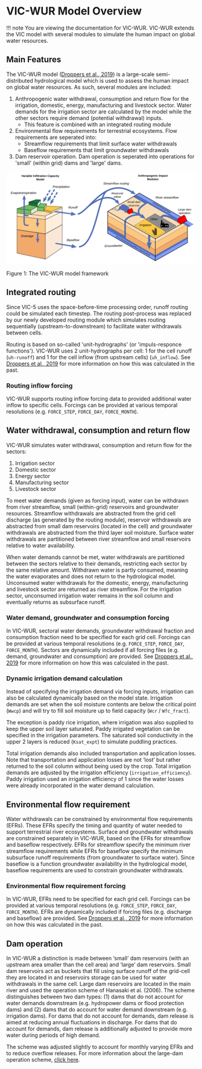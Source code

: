 # VIC-WUR Model Overview

!!! note
    You are viewing the documentation for VIC-WUR. VIC-WUR extends the VIC model with several modules to simulate the human impact on global water resources.

## Main Features

The VIC-WUR model ([Droppers et al., 2019](../Documentation/References.md)) is a large-scale semi-distributed hydrological model which is used to assess the human impact on global water resources. As such, several modules are included:

1. Anthropogenic water withdrawal, consumption and return flow for the irrigation, domestic, energy, manufacturing and livestock sector. Water demands for the irrigation sector are calculated by the model while the other sectors require demand (potential withdrawal) inputs.
	- This feature is combined with an integrated routing module
2. Environmental flow requirements for terrestrial ecosystems. Flow requirements are seperated into:
	- Streamflow requirements that limit surface water withdrawals
	- Baseflow requirements that limit groundwater withdrawals
3. Dam reservoir operation. Dam operation is seperated into operations for 'small' (within grid) dams and 'large' dams.

![VIC-WUR framework](../img/VIC-WUR_framework.svg)

Figure 1: The VIC-WUR model framework

## Integrated routing
Since VIC-5 uses the space-before-time processing order, runoff routing could be simulated each timestep. The routing post-process was replaced by our newly developed routing module which simulates routing sequentially (upstream-to-downstream) to facilitate water withdrawals between cells.

Routing is based on so-called 'unit-hydrographs' (or 'impuls-responce functions'). VIC-WUR uses 2 unit-hydrographs per cell: 1 for the cell runoff (`uh-runoff`) and 1 for the cell inflow (from upstream cells) (`uh_inflow`). See [Droppers et al., 2019](../Documentation/References.md) for more information on how this was calculated in the past.

### Routing inflow forcing
VIC-WUR supports routing inflow forcing data to provided additional water inflow to specific cells. Forcings can be provided at various temporal resolutions (e.g. `FORCE_STEP`, `FORCE_DAY`, `FORCE_MONTH`).

## Water withdrawal, consumption and return flow
VIC-WUR simulates water withdrawal, consumption and return flow for the sectors:

1. Irrigation sector
2. Domestic sector
3. Energy sector
4. Manufacturing sector
5. Livestock sector

To meet water demands (given as forcing input), water can be withdrawn from river streamflow, small (within-grid) reservoirs and groundwater resources. Streamflow withdrawals are abstracted from the grid cell discharge (as generated by the routing module), reservoir withdrawals are abstracted from small dam reservoirs (located in the cell) and groundwater withdrawals are abstracted from the third layer soil moisture. Surface water withdrawals are partitioned between river streamflow and small reservoirs relative to water availability.

When water demands cannot be met, water withdrawals are partitioned between the sectors relative to their demands, restricting each sector by the same relative amount. Withdrawn water is partly consumed, meaning the water evaporates and does not return to the hydrological model. Unconsumed water withdrawals for the domestic, energy, manufacturing and livestock sector are returned as river streamflow. For the irrigation sector, unconsumed irrigation water remains in the soil column and eventually returns as subsurface runoff.

### Water demand, groundwater and consumption forcing
In VIC-WUR, sectoral water demands, groundwater withdrawal fraction and consumption fraction need to be specified for each grid cell. Forcings can be provided at various temporal resolutions (e.g. `FORCE_STEP`, `FORCE_DAY`, `FORCE_MONTH`). Sectors are dynamically included if all forcing files (e.g. demand, groundwater and consumption) are provided. See [Droppers et al., 2019](../Documentation/References.md) for more information on how this was calculated in the past.

### Dynamic irrigation demand calculation
Instead of specifying the irrigation demand via forcing inputs, irrigation can also be calculated dynamically based on the model state. Irrigation demands are set when the soil moisture contents are below the critical point (`Wwcp`) and will try to fill soil moisture up to field capacity (`Wcr` / `Wfc_fract`).

The exception is paddy rice irrigation, where irrigation was also supplied to keep the upper soil layer saturated. Paddy irrigated vegetation can be specified in the irrigation parameters. The saturated soil conductivity in the upper 2 layers is reduced (`Ksat_expt`) to simulate puddling practices.

Total irrigation demands also included transportation and application losses. Note that transportation and application losses are not ‘lost’ but rather returned to the soil column without being used by the crop. Total irrigation demands are adjusted by the irrigation efficiency (`irrigation_efficiency`). Paddy irrigation used an irrigation efficiency of 1 since the water losses were already incorporated in the water demand calculation.

## Environmental flow requirement
Water withdrawals can be constrained by environmental flow requirements (EFRs). These EFRs specify the timing and quantity of water needed to support terrestrial river ecosystems. Surface and groundwater withdrawals are constrained separately in VIC-WUR, based on the EFRs for streamflow and baseflow respectively. EFRs for streamflow specify the minimum river streamflow requirements while EFRs for baseflow specify the minimum subsurface runoff  requirements (from groundwater to surface water). Since baseflow is a function groundwater availability in the hydrological model, baseflow requirements are used to constrain groundwater withdrawals.

### Environmental flow requirement forcing
In VIC-WUR, EFRs need to be specified for each grid cell. Forcings can be provided at various temporal resolutions (e.g. `FORCE_STEP`, `FORCE_DAY`, `FORCE_MONTH`). EFRs are dynamically included if forcing files (e.g. discharge and baseflow) are provided. See [Droppers et al., 2019](../Documentation/References.md) for more information on how this was calculated in the past.

## Dam operation
In VIC-WUR a distinction is made between ‘small’ dam reservoirs (with an upstream area smaller than the cell area) and ‘large’ dam reservoirs. Small dam reservoirs act as buckets that fill using surface runoff of the grid-cell they are located in and reservoirs storage can be used for water withdrawals in the same cell. Large dam reservoirs are located in the main river and used the operation scheme of Hanasaki et al. (2006). The scheme distinguishes between two dam types: (1) dams that do not account for water demands downstream (e.g. hydropower dams or flood protection dams) and (2) dams that do account for water demand downstream (e.g. irrigation dams). For dams that do not account for demands, dam release is aimed at reducing annual fluctuations in discharge. For dams that do account for demands, dam release is additionally adjusted to provide more water during periods of high demand.

The scheme was adjusted slightly to account for monthly varying EFRs and to reduce overflow releases. For more information about the large-dam operation scheme, [click here](DamOperationText.md).
